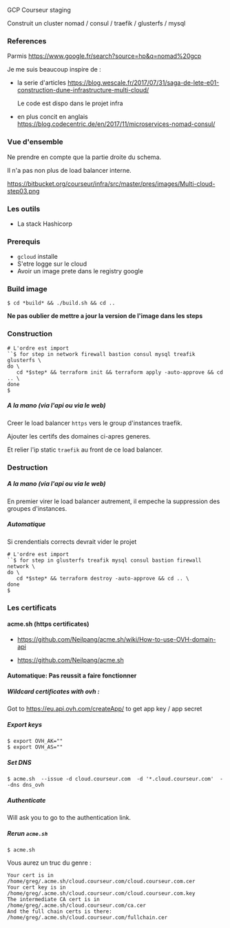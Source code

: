  GCP Courseur staging

Construit un cluster nomad / consul / traefik / glusterfs / mysql

### References

Parmis https://www.google.fr/search?source=hp&q=nomad%20gcp

Je me suis beaucoup inspire de :

- la serie d'articles
  https://blog.wescale.fr/2017/07/31/saga-de-lete-e01-construction-dune-infrastructure-multi-cloud/
  
  Le code est dispo dans le projet infra

- en plus concit en anglais
  https://blog.codecentric.de/en/2017/11/microservices-nomad-consul/



### Vue d'ensemble

Ne prendre en compte que la partie droite du schema.

Il n'a pas non plus de load balancer interne.

https://bitbucket.org/courseur/infra/src/master/pres/images/Multi-cloud-step03.png

### Les outils

- La stack Hashicorp

### Prerequis

- `gcloud` installe
- S'etre logge sur le cloud
- Avoir un image prete dans le registry google

### Build image

```
$ cd *build* && ./build.sh && cd ..
```

**Ne pas oublier de mettre a jour la version de l'image dans les steps**

### Construction 

```
# L'ordre est import
``$ for step in network firewall bastion consul mysql treafik glusterfs \
do \
   cd *$step* && terraform init && terraform apply -auto-approve && cd .. \
done
$
```

##### A la mano (via l'api ou via le web)


Creer le load balancer `https` vers le group d'instances traefik. 

Ajouter les certifs des domaines ci-apres generes.

Et relier l'ip static `traefik` au front de ce load balancer.

### Destruction

##### A la mano (via l'api ou via le web)

En premier virer le load balancer autrement, il empeche la suppression des
groupes d'instances.

##### Automatique

Si crendentials corrects devrait vider le projet

```
# L'ordre est import
``$ for step in glusterfs treafik mysql consul bastion firewall network \
do \
   cd *$step* && terraform destroy -auto-approve && cd .. \
done
$
```

### Les certificats 

#### acme.sh (https certificates)

- https://github.com/Neilpang/acme.sh/wiki/How-to-use-OVH-domain-api

- https://github.com/Neilpang/acme.sh

#### Automatique: Pas reussit a faire fonctionner


##### Wildcard certificates with ovh :

Got to https://eu.api.ovh.com/createApp/ to get app key / app secret

##### Export keys 

```
$ export OVH_AK=""
$ export OVH_AS=""
```

##### Set DNS

```
$ acme.sh  --issue -d cloud.courseur.com  -d '*.cloud.courseur.com'  --dns dns_ovh
```

##### Authenticate

Will ask you to go to the authentication link.

##### Rerun `acme.sh`
  
```
$ acme.sh
```

Vous aurez un truc du genre :

  ```
  Your cert is in  /home/greg/.acme.sh/cloud.courseur.com/cloud.courseur.com.cer 
  Your cert key is in  /home/greg/.acme.sh/cloud.courseur.com/cloud.courseur.com.key 
  The intermediate CA cert is in  /home/greg/.acme.sh/cloud.courseur.com/ca.cer 
  And the full chain certs is there:  /home/greg/.acme.sh/cloud.courseur.com/fullchain.cer 
```

